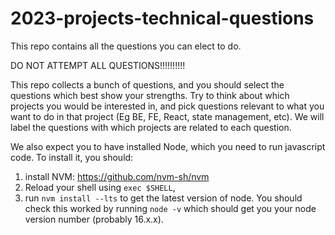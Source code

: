 # 2023-projects-technical-questions

This repo contains all the questions you can elect to do.


DO NOT ATTEMPT ALL QUESTIONS!!!!!!!!!!


This repo collects a bunch of questions, and you should select the questions which best show your strengths. Try to think about which projects you would be interested in, and pick questions relevant to what you want to do in that project (Eg BE, FE, React, state management, etc). We will label the questions with which projects are related to each question.

We also expect you to have installed Node, which you need to run javascript code. To install it, you should:
1. install NVM: https://github.com/nvm-sh/nvm
2. Reload your shell using `exec $SHELL`,
3. run `nvm install --lts` to get the latest version of node.
You should check this worked by running `node -v` which should get you your node version number (probably 16.x.x).
